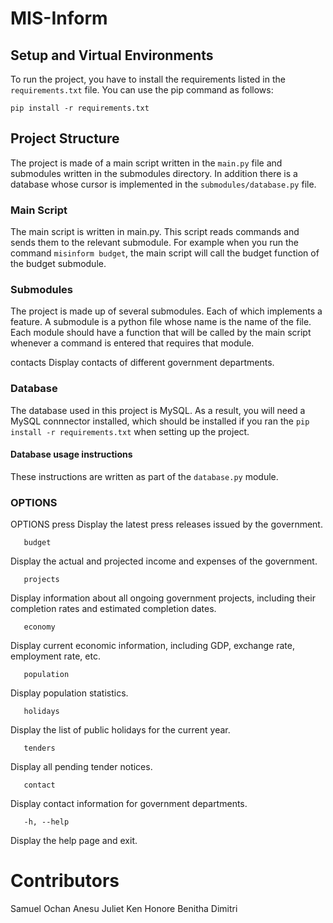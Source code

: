 # MIS-Inform

## Setup and Virtual Environments
To run the project, you have to install the requirements listed in the `requirements.txt` file. You can use the pip command as follows:

`pip install -r requirements.txt`

## Project Structure

The project is made of a main script written in the `main.py` file and submodules written in the submodules directory. In addition there is a database whose cursor is implemented in the `submodules/database.py` file.

### Main Script
The main script is written in main.py. This script reads commands and sends them to the relevant submodule. 
For example when you run the command `misinform budget`, the main script will call the budget function of the budget submodule.

### Submodules
The project is made up of several submodules. Each of which implements a feature. A submodule is a python file whose name is the name of the file. Each module should have a function that will be called by the main script whenever a command is entered that requires that module.

contacts
Display contacts of different government departments.


### Database
The database used in this project is MySQL. As a result, you will need a MySQL connnector installed, which should be installed if you ran the `pip install -r requirements.txt` when setting up the project.

#### Database usage instructions
These instructions are written as part of the `database.py` module.

### OPTIONS 
OPTIONS
       press
Display the latest press releases issued by the government.

       budget
Display the actual and projected income and expenses of the government.

       projects
Display information about all ongoing government projects, including their completion rates and estimated completion dates.

       economy
Display current economic information, including GDP, exchange rate, employment rate, etc.

       population
Display population statistics.

       holidays
Display the list of public holidays for the current year.

       tenders
Display all pending tender notices.

       contact
Display contact information for government departments.

       -h, --help
Display the help page and exit.

# Contributors 
Samuel
Ochan
Anesu
Juliet
Ken
Honore
Benitha
Dimitri
